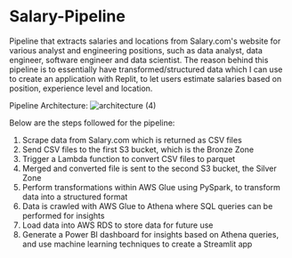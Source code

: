 # Salary-Pipeline
Pipeline that extracts salaries and locations from Salary.com's website for various analyst and engineering positions, such as data analyst, data engineer, software engineer and data scientist. The reason behind this pipeline is to essentially have transformed/structured data which I can use to create an application with Replit, to let users estimate salaries based on position, experience level and location. 

Pipeline Architecture:
![architecture (4)](https://user-images.githubusercontent.com/98634240/204457594-2837b0e4-990f-4c92-b8ca-745eb17796e9.png)


Below are the steps followed for the pipeline: 
1. Scrape data from Salary.com which is returned as CSV files
2. Send CSV files to the first S3 bucket, which is the Bronze Zone
3. Trigger a Lambda function to convert CSV files to parquet
4. Merged and converted file is sent to the second S3 bucket, the Silver Zone
5. Perform transformations within AWS Glue using PySpark, to transform data into a structured format
6. Data is crawled with AWS Glue to Athena where SQL queries can be performed for insights
7. Load data into AWS RDS to store data for future use
8. Generate a Power BI dashboard for insights based on Athena queries, and use machine learning techniques to create a Streamlit app


